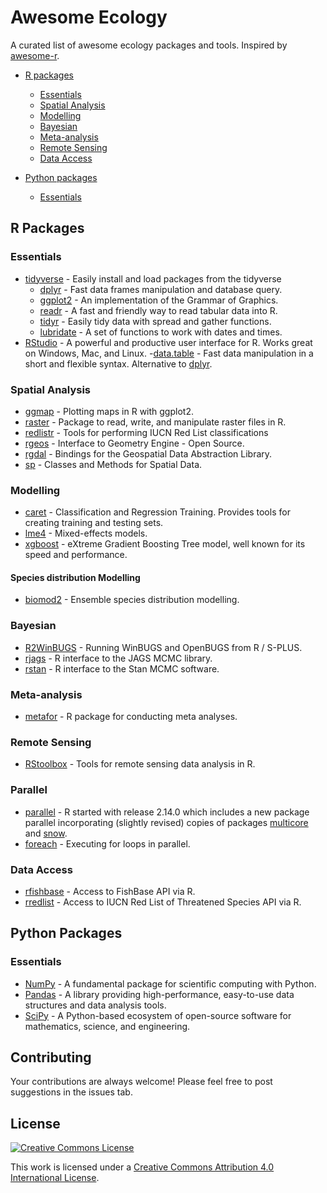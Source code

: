 # Awesome Ecology
A curated list of awesome ecology packages and tools. Inspired by [awesome-r](https://github.com/qinwf/awesome-R).

- [R packages](#r-packages)
  - [Essentials](#essentials)
  - [Spatial Analysis](#spatial-analysis)
  - [Modelling](#modelling)
  - [Bayesian](#bayesian)
  - [Meta-analysis](#meta-analysis)
  - [Remote Sensing](#remote-sensing)
  - [Data Access](#data-access)

- [Python packages](#python-packages)
  - [Essentials](#py-essentials)

## R Packages
### Essentials
- [tidyverse](https://github.com/tidyverse/tidyverse) - Easily install and load packages from the tidyverse
  - [dplyr](https://github.com/hadley/dplyr) - Fast data frames manipulation and database query.
  - [ggplot2](https://github.com/hadley/ggplot2) - An implementation of the Grammar of Graphics.
  - [readr](https://github.com/hadley/readr) - A fast and friendly way to read tabular data into R.
  - [tidyr](https://github.com/hadley/tidyr) - Easily tidy data with spread and gather functions.
  - [lubridate](http://cran.r-project.org/web/packages/lubridate/index.html) - A set of functions to work with dates and times.
- [RStudio](http://www.rstudio.org/) - A powerful and productive user interface for R. Works great on Windows, Mac, and Linux.
-[data.table](https://github.com/Rdatatable/data.table) - Fast data manipulation in a short and flexible syntax. Alternative to [dplyr](https://github.com/hadley/dplyr).

### Spatial Analysis
- [ggmap](https://github.com/dkahle/ggmap) -  Plotting maps in R with ggplot2.
- [raster](https://cran.r-project.org/web/packages/raster/vignettes/Raster.pdf) - Package to read, write, and manipulate raster files in R.
- [redlistr](https://github.com/red-list-ecosystem/redlistr) - Tools for performing IUCN Red List classifications
- [rgeos](https://cran.r-project.org/web/packages/rgeos/index.html) - Interface to Geometry Engine - Open Source.
- [rgdal](https://cran.r-project.org/web/packages/rgdal/index.html) - Bindings for the Geospatial Data Abstraction Library.
- [sp](https://edzer.github.io/sp/) - Classes and Methods for Spatial Data.

### Modelling
- [caret](http://cran.r-project.org/web/packages/caret/index.html) - Classification and Regression Training. Provides tools for creating training and testing sets.
- [lme4](https://github.com/lme4/lme4) - Mixed-effects models.
- [xgboost](https://github.com/tqchen/xgboost/tree/master/R-package) - eXtreme Gradient Boosting Tree model, well known for its speed and performance.

#### Species distribution Modelling
- [biomod2](https://www.rdocumentation.org/packages/biomod2/versions/3.3-7) - Ensemble species distribution modelling.

### Bayesian
- [R2WinBUGS](http://cran.r-project.org/web/packages/R2WinBUGS/index.html) - Running WinBUGS and OpenBUGS from R / S-PLUS.
- [rjags](http://cran.r-project.org/web/packages/rjags/index.html) - R interface to the JAGS MCMC library.
- [rstan](http://mc-stan.org/interfaces/rstan.html) - R interface to the Stan MCMC software.

### Meta-analysis
- [metafor](http://www.metafor-project.org/doku.php) - R package for conducting meta analyses.

### Remote Sensing
- [RStoolbox](http://bleutner.github.io/RStoolbox/) - Tools for remote sensing data analysis in R.

### Parallel
- [parallel](http://cran.r-project.org/web/views/HighPerformanceComputing.html) - R started with release 2.14.0 which includes a new package parallel incorporating (slightly revised) copies of packages [multicore](http://cran.r-project.org/web/packages/multicore/index.html) and [snow](http://cran.r-project.org/web/packages/snow/index.html).
- [foreach](http://cran.r-project.org/web/packages/foreach/index.html) - Executing for loops in parallel.

### Data Access
- [rfishbase](https://github.com/ropensci/rfishbase) - Access to FishBase API via R.
- [rredlist](https://github.com/ropensci/rredlist) - Access to IUCN Red List of Threatened Species API via R.

## Python Packages

<a name="py-essentials"></a>
### Essentials
- [NumPy](http://www.numpy.org/) - A fundamental package for scientific computing with Python.
- [Pandas](http://pandas.pydata.org/) - A library providing high-performance, easy-to-use data structures and data analysis tools.
- [SciPy](https://www.scipy.org/) - A Python-based ecosystem of open-source software for mathematics, science, and engineering.

## Contributing
Your contributions are always welcome! Please feel free to post suggestions in the issues tab.

## License
[![Creative Commons License](http://i.creativecommons.org/l/by/4.0/88x31.png)](https://creativecommons.org/licenses/by/4.0/)

This work is licensed under a [Creative Commons Attribution 4.0 International License](http://creativecommons.org/licenses/by/4.0/).

